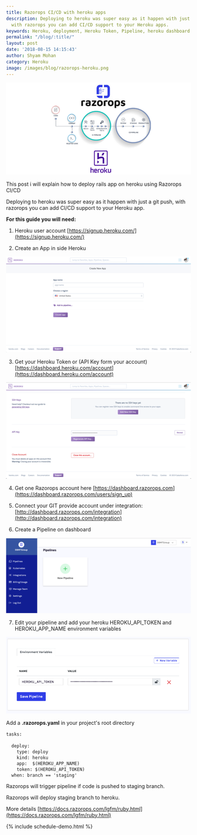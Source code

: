 ```yaml
---
title: Razorops CI/CD with heroku apps
description: Deploying to heroku was super easy as it happen with just a git push,
  with razorops you can add CI/CD support to your Heroku apps.
keywords: Heroku, deployment, Heroku Token, Pipeline, heroku dashboard
permalink: "/blog/:title/"
layout: post
date: '2018-08-15 14:15:43'
author: Shyam Mohan
category: Heroku
image: /images/blog/razorops-heroku.png
---
```


<img src="/images/blog/razorops-heroku.png" />

This post i will explain how to deploy rails app on heroku using Razorops CI/CD

Deploying to heroku was super easy as it happen with just a git push, with razorops you can add CI/CD support to your Heroku app.

**For this guide you will need:**

1) Heroku user account [https://signup.heroku.com/](https://signup.heroku.com/)

2) Create an App in side Heroku 

![](/images/blog/heroku-create-new-app.png)

3) Get your Heroku Token or (API Key form your account)  [https://dashboard.heroku.com/account](https://dashboard.heroku.com/account)

![](/images/blog/heroku-api-key.png)

4) Get one Razorops account here [https://dashboard.razorops.com](https://dashboard.razorops.com/users/sign_up)

5) Connect your GIT provide account under integration: 
[http://dashboard.razorops.com/integration](http://dashboard.razorops.com/integration)

6) Create a Pipeline on dashboard

![](/images/blog/razorops-pipeline.png)


7) Edit your pipeline and add your heroku HEROKU_API_TOKEN and HEROKU_APP_NAME environment variables

![](/images/blog/edit-razorops-pipeline.png)

Add a **.razorops.yaml** in your project's root directory 

```
tasks:

  deploy:
    type: deploy
    kind: heroku
    app:  $(HEROKU_APP_NAME)
    token: $(HEROKU_API_TOKEN)
  when: branch == 'staging'

```

Razorops will trigger pipeline if code is pushed to staging branch. 

Razorops will deploy staging branch to heroku. 

More details [https://docs.razorops.com/lgfm/ruby.html](https://docs.razorops.com/lgfm/ruby.html)


{% include schedule-demo.html %}
